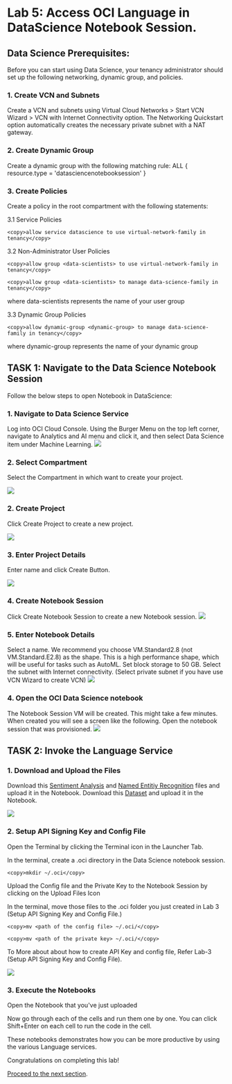 # Lab 5: Access OCI Language in DataScience Notebook Session.
 

## **Data Science Prerequisites:**

Before you can start using Data Science, your tenancy administrator should set up the following networking, dynamic group, and policies.
### 1. Create VCN and Subnets
Create a VCN and subnets using Virtual Cloud Networks > Start VCN Wizard > VCN with Internet Connectivity option.
The Networking Quickstart option automatically creates the necessary private subnet with a NAT gateway.

### 2. Create Dynamic Group
Create a dynamic group with the following matching rule:
ALL { resource.type = 'datasciencenotebooksession' }

### 3. Create Policies
Create a policy in the root compartment with the following statements:

3.1 Service Policies
```
<copy>allow service datascience to use virtual-network-family in tenancy</copy>
```
3.2 Non-Administrator User Policies
```
<copy>allow group <data-scientists> to use virtual-network-family in tenancy</copy>
```
```
<copy>allow group <data-scientists> to manage data-science-family in tenancy</copy>
```
where data-scientists represents the name of your user group

3.3 Dynamic Group Policies
```
<copy>allow dynamic-group <dynamic-group> to manage data-science-family in tenancy</copy>
```
where dynamic-group represents the name of your dynamic group

## **TASK 1:** Navigate to the Data Science Notebook Session

Follow the below steps to open Notebook in DataScience:
### 1. Navigate to Data Science Service
Log into OCI Cloud Console. Using the Burger Menu on the top left corner, navigate to Analytics and AI menu and click it, and then select Data Science item under Machine Learning.
![](./images/1.png " ")

### 2. Select Compartment
Select the Compartment in which want to create your project.

<!-- Click Create Project to create a new project. -->
<!-- Select the Root Compartment -->
![](./images/selectComp.png " ")

### 2. Create Project
Click Create Project to create a new project.
<!-- Select the Project named 'oci-language-livelabs' -->
![](./images/2.png " ")

### 3. Enter Project Details
Enter name and click Create Button.
<!-- Select the Notebook named 'Livelabs Notebook' -->
![](./images/3.png " ")


### 4. Create Notebook Session
Click Create Notebook Session to create a new Notebook session.
![](./images/4.png " ")

### 5. Enter Notebook Details
Select a name.
We recommend you choose VM.Standard2.8 (not VM.Standard.E2.8) as the shape. This is a high performance shape, which will be useful for tasks such as AutoML.
Set block storage to 50 GB.
Select the subnet with Internet connectivity. (Select private subnet if you have use VCN Wizard to create VCN)
![](./images/5.png " ")

### 4. Open the OCI Data Science notebook
The Notebook Session VM will be created. This might take a few minutes. When created you will see a screen like the following.
Open the notebook session that was provisioned.
![](./images/openNotebook.png " ")

## **TASK 2:** Invoke the Language Service


### 1. Download and Upload the Files
Download this [Sentiment Analysis](./files/Sentiment.ipynb) and [Named Entitiy Recognition](./files/NER.ipynb) files and upload it in the Notebook. 
Download this [Dataset](./files/Data.csv) and upload it in the Notebook.

![](./images/uploadFiles.png " ")

### 2. Setup API Signing Key and Config File
Open the Terminal by clicking the Terminal icon in the Launcher Tab.

In the terminal, create a .oci directory in the Data Science notebook session.
```
<copy>mkdir ~/.oci</copy>
```

Upload the Config file and the Private Key to the Notebook Session by clicking on the Upload Files Icon

In the terminal, move those files to the .oci folder you just created in Lab 3 (Setup API Signing Key and Config File.)
```
<copy>mv <path of the config file> ~/.oci/</copy>
```
```
<copy>mv <path of the private key> ~/.oci/</copy>
```
To More about about how to create API Key and config file, Refer Lab-3 (Setup API Signing Key and Config File).


![](./images/ociFolder.jpg " ")

### 3. Execute the Notebooks

Open the Notebook that you've just uploaded

Now go through each of the cells and run them one by one. You can click Shift+Enter on each cell to run the code in the cell.

These notebooks demonstrates how you can be more productive by using the various Language services.

Congratulations on completing this lab!

[Proceed to the next section](#next).


